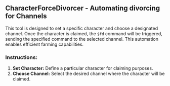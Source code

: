 ## CharacterForceDivorcer - Automating divorcing for Channels

 This tool is designed to set a specific character and choose a designated channel. Once the character is claimed, the `$fd` command will be triggered, sending the specified command to the selected channel. This automation enables efficient farming capabilities.

### Instructions:

1. **Set Character:** Define a particular character for claiming purposes.
2. **Choose Channel:** Select the desired channel where the character will be claimed.
